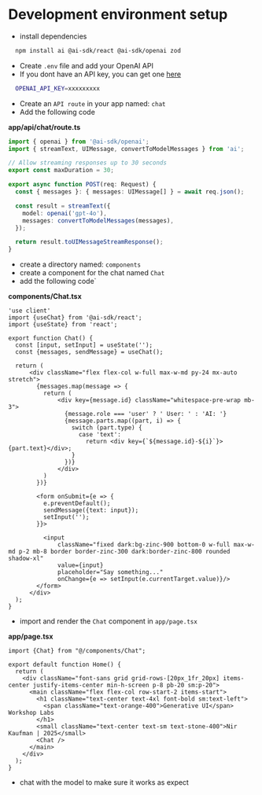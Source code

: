 # Development environment setup

- install dependencies

```bash
  npm install ai @ai-sdk/react @ai-sdk/openai zod
```

- Create `.env` file and add your OpenAI API
- If you dont have an API key, you can get one [here](https://platform.openai.com/account/api-keys)

```bash
  OPENAI_API_KEY=xxxxxxxxx
```

- Create an `API route` in your app named: `chat`
- Add the following code  

__app/api/chat/route.ts__
```typescript
import { openai } from '@ai-sdk/openai';
import { streamText, UIMessage, convertToModelMessages } from 'ai';

// Allow streaming responses up to 30 seconds
export const maxDuration = 30;

export async function POST(req: Request) {
  const { messages }: { messages: UIMessage[] } = await req.json();

  const result = streamText({
    model: openai('gpt-4o'),
    messages: convertToModelMessages(messages),
  });

  return result.toUIMessageStreamResponse();
}
```

- create a directory named: `components`
- create a component for the chat named `Chat`
- add the following code`

__components/Chat.tsx__
```tsx
'use client'
import {useChat} from '@ai-sdk/react';
import {useState} from 'react';

export function Chat() {
  const [input, setInput] = useState('');
  const {messages, sendMessage} = useChat();

  return (
      <div className="flex flex-col w-full max-w-md py-24 mx-auto stretch">
        {messages.map(message => {
          return (
              <div key={message.id} className="whitespace-pre-wrap mb-3">
                {message.role === 'user' ? ' User: ' : 'AI: '}
                {message.parts.map((part, i) => {
                  switch (part.type) {
                    case 'text':
                      return <div key={`${message.id}-${i}`}>{part.text}</div>;
                  }
                })}
              </div>
          )
        })}

        <form onSubmit={e => {
          e.preventDefault();
          sendMessage({text: input});
          setInput('');
        }}>

          <input
              className="fixed dark:bg-zinc-900 bottom-0 w-full max-w-md p-2 mb-8 border border-zinc-300 dark:border-zinc-800 rounded shadow-xl"
              value={input}
              placeholder="Say something..."
              onChange={e => setInput(e.currentTarget.value)}/>
        </form>
      </div>
  );
}

```

- import and render the `Chat` component in `app/page.tsx`

__app/page.tsx__
```tsx
import {Chat} from "@/components/Chat";

export default function Home() {
  return (
    <div className="font-sans grid grid-rows-[20px_1fr_20px] items-center justify-items-center min-h-screen p-8 pb-20 sm:p-20">
      <main className="flex flex-col row-start-2 items-start">
        <h1 className="text-center text-4xl font-bold sm:text-left">
          <span className="text-orange-400">Generative UI</span> Workshop Labs
        </h1>
        <small className="text-center text-sm text-stone-400">Nir Kaufman | 2025</small>
        <Chat />
      </main>
    </div>
  );
}
```

- chat with the model to make sure it works as expect
